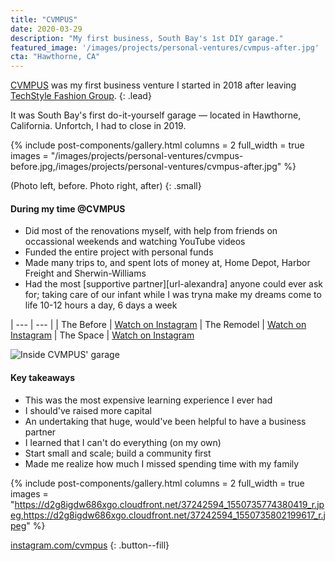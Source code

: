 ```yaml
---
title: "CVMPUS"
date: 2020-03-29
description: "My first business, South Bay's 1st DIY garage."
featured_image: '/images/projects/personal-ventures/cvmpus-after.jpg'
cta: "Hawthorne, CA"
---
```


[CVMPUS][url-cvmpus] was my first business venture I started in 2018 after leaving [TechStyle Fashion Group][url-techstyle].
{: .lead}

It was South Bay's first do-it-yourself garage — located in Hawthorne, California. Unfortch, I had to close in 2019.

{% include post-components/gallery.html
	columns = 2
	full_width = true
	images = "/images/projects/personal-ventures/cvmpus-before.jpg,/images/projects/personal-ventures/cvmpus-after.jpg"
%}

(Photo left, before. Photo right, after)
{: .small}

#### During my time @CVMPUS
- Did most of the renovations myself, with help from friends on occassional weekends and watching YouTube videos
- Funded the entire project with personal funds
- Made many trips to, and spent lots of money at, Home Depot, Harbor Freight and Sherwin-Williams
- Had the most [supportive partner][url-alexandra] anyone could ever ask for; taking care of our infant while I was tryna make my dreams come to life 10-12 hours a day, 6 days a week

| --- | --- |
| The Before | [Watch on Instagram](https://www.instagram.com/stories/highlights/17954897923201773/)
| The Remodel | [Watch on Instagram](https://www.instagram.com/stories/highlights/17924606731256062/)
| The Space | [Watch on Instagram](https://www.instagram.com/stories/highlights/17986571215236680/)

![Inside CVMPUS' garage](https://s3-prod.autoweek.com/s3fs-public/styles/1152x647/public/2019-05/p1180682_1.jpg)

#### Key takeaways
- This was the most expensive learning experience I ever had
- I should've raised more capital
- An undertaking that huge, would've been helpful to have a business partner
- I learned that I can't do everything (on my own)
- Start small and scale; build a community first
- Made me realize how much I missed spending time with my family

{% include post-components/gallery.html
	columns = 2
	full_width = true
	images = "https://d2g8igdw686xgo.cloudfront.net/37242594_1550735774380419_r.jpeg,https://d2g8igdw686xgo.cloudfront.net/37242594_1550735802199617_r.jpeg"
%}

[instagram.com/cvmpus](https://www.instagram.com/cvmpus)
{: .button--fill}

[url-cvmpus]: https://www.instagram.com/cvmpus
[url-techstyle]: https://www.techstyle.com
[url-github]: https://github.com/
[url-jekyll]: https://jekyllrb.com/
[url-netlify]: https://www.netlify.com/